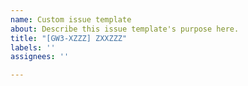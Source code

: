```yaml
---
name: Custom issue template
about: Describe this issue template's purpose here.
title: "[GW3-XZZZ] ZXXZZZ"
labels: ''
assignees: ''

---
```




